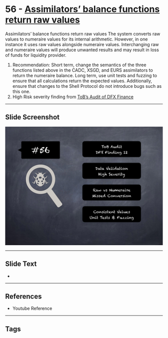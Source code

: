 
# 56 - [Assimilators’ balance functions return raw values](./Assimilators’%20balance%20functions%20return%20raw%20values.md)

Assimilators’ balance functions return raw values The system converts raw values to numeraire values for its internal arithmetic. However, in one instance it uses raw values alongside numeraire values. Interchanging raw and numeraire values will produce unwanted results and may result in loss of funds for liquidity provider.


1. Recommendation: Short term, change the semantics of the three functions listed above in the CADC, XSGD, and EURS assimilators to return the numeraire balance. Long term, use unit tests and fuzzing to ensure that all calculations return the expected values. Additionally, ensure that changes to the Shell Protocol do not introduce bugs such as this one.
2. High Risk severity finding from [ToB’s Audit of DFX Finance](https://github.com/dfx-finance/protocol/blob/main/audits/2021-05-03-Trail_of_Bits.pdf)


___
## Slide Screenshot
![056.png](../../images/7.%20Audit%20Findings%20101/056.png)
___
## Slide Text
- 
___
## References
- Youtube Reference
___
## Tags
